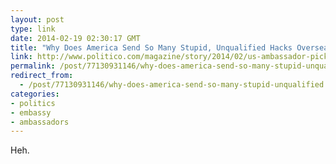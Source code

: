 ```yaml
---
layout: post
type: link
date: 2014-02-19 02:30:17 GMT
title: "Why Does America Send So Many Stupid, Unqualified Hacks Overseas?"
link: http://www.politico.com/magazine/story/2014/02/us-ambassador-picks-103242.html?ml=po_r#.UvUzpEJdWi1
permalink: /post/77130931146/why-does-america-send-so-many-stupid-unqualified
redirect_from: 
  - /post/77130931146/why-does-america-send-so-many-stupid-unqualified
categories:
- politics
- embassy
- ambassadors
---
```

Heh.